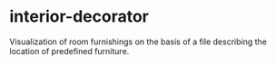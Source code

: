 # interior-decorator
Visualization of room furnishings on the basis of a file describing the location of predefined furniture.
